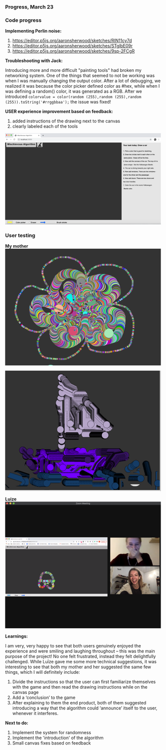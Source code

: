 ### Progress, March 23


### Code progress

**Implementing Perlin noise:**

1. https://editor.p5js.org/aaronsherwood/sketches/RIN11cy7d
2. https://editor.p5js.org/aaronsherwood/sketches/STglbE09r
3. https://editor.p5js.org/aaronsherwood/sketches/9sp-2FCgR


**Troubleshooting with Jack:**

Introducing more and more difficult "painting tools" had broken my networking system. One of the things that seemed to not be working was when I was manually changing the output color. After a lot of debugging, we realized it was because the color picker defined color as #hex, while when I was defining a random() color, it was generated as a RGB. After we introduced ``colorvalue = color(random (255),random (255),random (255)).toString('#rrggbbaa');`` the issue was fixed!

**USER experience improvement based on feedback:**

1. added instructions of the drawing next to the canvas
2. clearly labeled each of the tools

![new ux](/media/newux.png)

### User testing

**My mother**
![flower](/media/puke.png)

![boat](/media/laiva.png)


**Luize**
![car](/media/car.png)


**Learnings:**

I am very, very happy to see that both users genuinely enjoyed the experience and were smiling and laughing throughout – this was the main purpose of the project! No one felt frustrated, instead they felt delightfully challenged. While Luīze gave me some more technical suggestions, it was interesting to see that both my mother and her suggested the same few things, which I will definitely include:
1.	Divide the instructions so that the user can first familiarize themselves with the game and then read the drawing instructions while on the canvas page
2.	Add a ‘conclusion’ to the game
3.	After explaining to them the end product, both of them suggested introducing a way that the algorithm could ‘announce’ itself to the user, whenever it interferes.


**Next to do:**
1. Implement the system for randomness
2. Implement the 'introduction' of the algorithm
3. Small canvas fixes based on feedback

